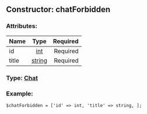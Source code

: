 ## Constructor: chatForbidden  

### Attributes:

| Name     |    Type       | Required |
|----------|:-------------:|---------:|
|id|[int](../types/int.md) | Required|
|title|[string](../types/string.md) | Required|


### Type: [Chat](../types/Chat.md)

### Example:


```
$chatForbidden = ['id' => int, 'title' => string, ];
```